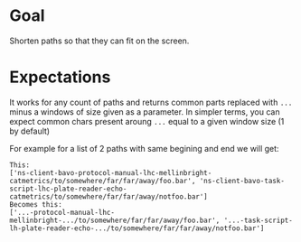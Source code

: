 # Goal

Shorten paths so that they can fit on the screen.

# Expectations

It works for any count of paths and returns common parts replaced with `...` minus a windows of size given as a parameter. In simpler terms, you can expect common chars present aroung `...` equal to a given window size (1 by default)

For example for a list of 2 paths with same begining and end we will get:

```
This:
['ns-client-bavo-protocol-manual-lhc-mellinbright-catmetrics/to/somewhere/far/far/away/foo.bar', 'ns-client-bavo-task-script-lhc-plate-reader-echo-catmetrics/to/somewhere/far/far/away/notfoo.bar']
Becomes this:
['...-protocol-manual-lhc-mellinbright-.../to/somewhere/far/far/away/foo.bar', '...-task-script-lh-plate-reader-echo-.../to/somewhere/far/far/away/notfoo.bar']
```
